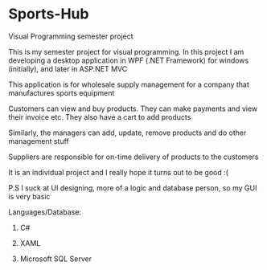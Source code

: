 # Sports-Hub
Visual Programming semester project

This is my semester project for visual programming. In this project I am developing a desktop application in WPF (.NET Framework) for windows (initially), and later in ASP.NET MVC

This application is for wholesale supply management for a company that manufactures sports equipment

Customers can view and buy products. They can make payments and view their invoice etc. They also have a cart to add products

Similarly, the managers can add, update, remove products and do other management stuff

Suppliers are responsible for on-time delivery of products to the customers

It is an individual project and I really hope it turns out to be good :(

P.S I suck at UI designing, more of a logic and database person, so my GUI is very basic

Languages/Database:

1. C#

2. XAML

3. Microsoft SQL Server
